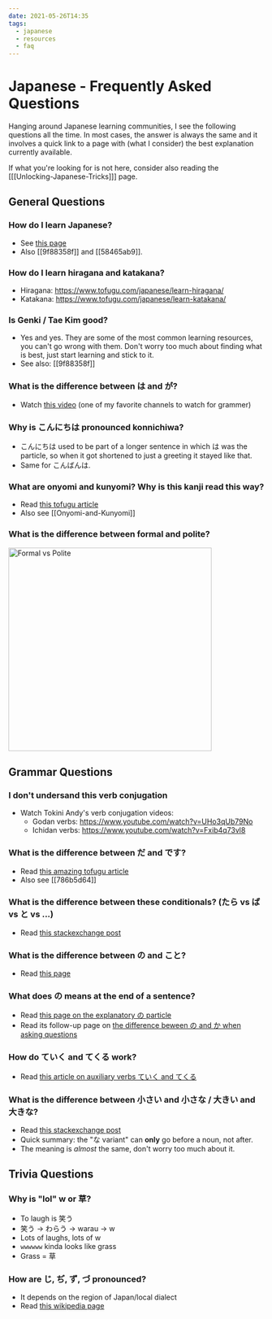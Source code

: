 ```yaml
---
date: 2021-05-26T14:35
tags:
  - japanese
  - resources
  - faq
---
```


# Japanese - Frequently Asked Questions

Hanging around Japanese learning communities, I see the following questions all
the time. In most cases, the answer is always the same and it involves a quick
link to a page with (what I consider) the best explanation currently available.

If what you're looking for is not here, consider also reading the
[[[Unlocking-Japanese-Tricks]]] page.

## General Questions

### How do I learn Japanese?

 * See [this page](https://github.com/EngJpDiscordExchange/Awesome-Japanese/blob/master/readme.md#beginner-guide)
 * Also [[9f88358f]] and [[58465ab9]].

### How do I learn hiragana and katakana?

 * Hiragana: https://www.tofugu.com/japanese/learn-hiragana/
 * Katakana: https://www.tofugu.com/japanese/learn-katakana/

### Is Genki / Tae Kim good?

 * Yes and yes. They are some of the most common learning resources, you can't
   go wrong with them. Don't worry too much about finding what is best, just
   start learning and stick to it.
 * See also: [[9f88358f]]

### What is the difference between は and が?

 * Watch [this video](https://youtu.be/FknmUij6ZIk) (one of my favorite channels to watch for grammer)

### Why is こんにちは pronounced konnichiwa?

 * こんにちは used to be part of a longer sentence in which は was the particle,
   so when it got shortened to just a greeting it stayed like that.
 * Same for こんばんは.

### What are onyomi and kunyomi? Why is this kanji read this way?

 * Read [this tofugu article](https://www.tofugu.com/japanese/onyomi-kunyomi/)
 * Also see [[Onyomi-and-Kunyomi]]

### What is the difference between formal and polite?

<img src="https://media.discordapp.net/attachments/189601264424714241/417997696335347712/Screenshot_20180227-1952352.png" alt="Formal vs Polite" width="400" />

## Grammar Questions

### I don't undersand this verb conjugation

 * Watch Tokini Andy's verb conjugation videos:
   * Godan verbs: https://www.youtube.com/watch?v=UHo3qUb79No
   * Ichidan verbs: https://www.youtube.com/watch?v=Fxib4q73vl8

### What is the difference between だ and です?

 * Read [this amazing tofugu article](https://www.tofugu.com/japanese/da-vs-desu-in-real-life/)
 * Also see [[786b5d64]]

### What is the difference between these conditionals?  (たら vs ば vs と vs ...)

 * Read [this stackexchange post](https://japanese.stackexchange.com/questions/393/differences-among-%E3%81%9F%E3%82%89-%E3%81%AA%E3%82%89-%E3%82%93%E3%81%A0%E3%81%A3%E3%81%9F%E3%82%89-%E3%81%88%E3%81%B0-etc)

### What is the difference between の and こと?

 * Read [this page](https://www.wasabi-jpn.com/japanese-grammar/nominalizers-koto-and-no/)

### What does の means at the end of a sentence?

 * Read [this page on the explanatory の particle](https://www.wasabi-jpn.com/japanese-grammar/explanatory-noda/)
 * Read its follow-up page on [the difference beween の and か when asking questions](https://www.wasabi-jpn.com/japanese-grammar/question-markers/)

### How do ていく and てくる work?

 * Read [this article on auxiliary verbs ていく and てくる](https://www.wasabi-jpn.com/japanese-grammar/helping-verbs/)

### What is the difference between 小さい and 小さな / 大きい and 大きな?

 * Read [this stackexchange post](https://japanese.stackexchange.com/questions/6675/adjectives-functioning-both-as-%e3%82%a4-and-%e3%83%8a-adjective)
 * Quick summary: the "な variant" can **only** go before a noun, not after.
 * The meaning is *almost* the same, don't worry too much about it.

## Trivia Questions

### Why is "lol" w or 草?

 * To laugh is 笑う
 * 笑う -> わらう -> warau -> w
 * Lots of laughs, lots of w
 * `wwwwww` kinda looks like grass
 * Grass = 草

### How are じ, ぢ, ず, づ pronounced?

 * It depends on the region of Japan/local dialect
 * Read [this wikipedia page](https://en.wikipedia.org/wiki/Yotsugana)
